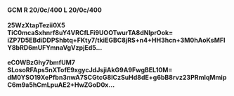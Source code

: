 #### GCM R 20/0c/400 L 20/0c/400
**25WzXtapTezii0X5**<br/>**TiC0mcaSxhnrf8uY4VRCfLFi9UOOTwurTA8dNIprOok=**<br/>**iZP7D5EBdiDDPShbtq+FKty7/tkiEGBC8jRS+n4+HH3hcn+3M0hAoKsMFlY8bRD6mUFYmnaVgVzpjEd5...**<br/><br/>
**eC0WBzGhy7bmfUM7**<br/>**SLosoRFAps5nXTofE9xgycJdJsjiAkG9A9FwgBEL10M=**<br/>**dM0YSO19XePfbn3nwA7SCGtcG8lCzSuHd8dE+g6bB8rvz23PRmlqMmipC6m9a5hCmLpuAE2+HwZGoD0x...**